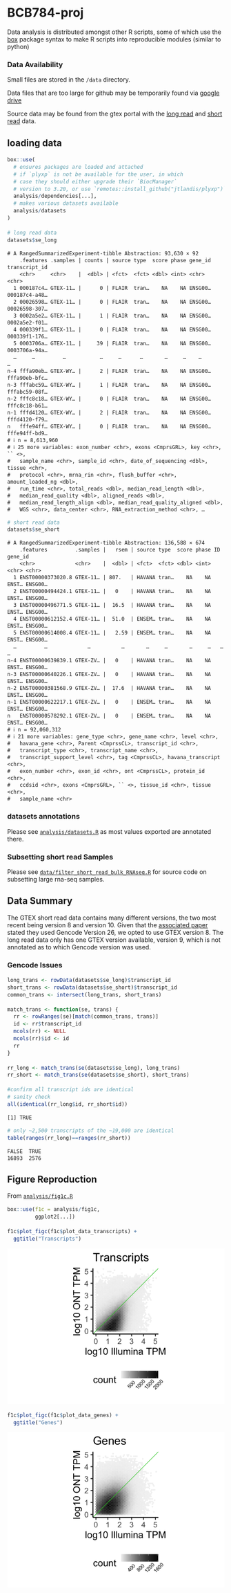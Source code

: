 

# BCB784-proj

Data analysis is distributed amongst other R scripts, some of which use
the [box](https://github.com/klmr/box) package syntax to make R scripts
into reproducible modules (similar to python)

### Data Availability

Small files are stored in the `/data` directory.

Data files that are too large for github may be temporarily found via
[google
drive](https://drive.google.com/file/d/1kA661pwAmi0wLTlGC3YhXbE5J_nwMui2/view?usp=drive_link)

Source data may be found from the gtex portal with the [long
read](https://gtexportal.org/home/downloads/adult-gtex/long_read_data)
and [short
read](https://gtexportal.org/home/downloads/adult-gtex/bulk_tissue_expression)
data.

## loading data

``` r
box::use(
  # ensures packages are loaded and attached
  # if `plyxp` is not be available for the user, in which
  # case they should either upgrade their `BiocManager`
  # version to 3.20, or use `remotes::install_github("jtlandis/plyxp")`
  analysis/dependencies[...],
  # makes various datasets available
  analysis/datasets
)

# long read data
datasets$se_long
```

    # A RangedSummarizedExperiment-tibble Abstraction: 93,630 × 92
        .features .samples | counts | source type  score phase gene_id transcript_id
        <chr>     <chr>    |  <dbl> | <fct>  <fct> <dbl> <int> <chr>   <chr>        
      1 000187c4… GTEX-11… |      0 | FLAIR  tran…    NA    NA ENSG00… 000187c4-a48…
      2 00026598… GTEX-11… |      0 | FLAIR  tran…    NA    NA ENSG00… 00026598-307…
      3 0002a5e2… GTEX-11… |      1 | FLAIR  tran…    NA    NA ENSG00… 0002a5e2-f01…
      4 000339f1… GTEX-11… |      0 | FLAIR  tran…    NA    NA ENSG00… 000339f1-176…
      5 0003706a… GTEX-11… |     39 | FLAIR  tran…    NA    NA ENSG00… 0003706a-94a…
      …     …         …           …     …      …       …     …    …          …      
    n-4 fffa90eb… GTEX-WY… |      2 | FLAIR  tran…    NA    NA ENSG00… fffa90eb-bfc…
    n-3 fffabc59… GTEX-WY… |      1 | FLAIR  tran…    NA    NA ENSG00… fffabc59-08f…
    n-2 fffc8c18… GTEX-WY… |      0 | FLAIR  tran…    NA    NA ENSG00… fffc8c18-b61…
    n-1 fffd4120… GTEX-WY… |      2 | FLAIR  tran…    NA    NA ENSG00… fffd4120-f79…
    n   fffe94ff… GTEX-WY… |      0 | FLAIR  tran…    NA    NA ENSG00… fffe94ff-bd9…
    # ℹ n = 8,613,960
    # ℹ 25 more variables: exon_number <chr>, exons <CmprsGRL>, key <chr>, `` <>,
    #   sample_name <chr>, sample_id <chr>, date_of_sequencing <dbl>, tissue <chr>,
    #   protocol <chr>, mrna_rin <chr>, flush_buffer <chr>, amount_loaded_ng <dbl>,
    #   run_time <chr>, total_reads <dbl>, median_read_length <dbl>,
    #   median_read_quality <dbl>, aligned_reads <dbl>,
    #   median_read_length_align <dbl>, median_read_quality_aligned <dbl>,
    #   WGS <chr>, data_center <chr>, RNA_extraction_method <chr>, …

``` r
# short read data
datasets$se_short
```

    # A RangedSummarizedExperiment-tibble Abstraction: 136,588 × 674
        .features         .samples |   rsem | source type  score phase ID    gene_id
        <chr>             <chr>    |  <dbl> | <fct>  <fct> <dbl> <int> <chr> <chr>  
      1 ENST00000373020.8 GTEX-11… | 807.   | HAVANA tran…    NA    NA ENST… ENSG00…
      2 ENST00000494424.1 GTEX-11… |   0    | HAVANA tran…    NA    NA ENST… ENSG00…
      3 ENST00000496771.5 GTEX-11… |  16.5  | HAVANA tran…    NA    NA ENST… ENSG00…
      4 ENST00000612152.4 GTEX-11… |  51.0  | ENSEM… tran…    NA    NA ENST… ENSG00…
      5 ENST00000614008.4 GTEX-11… |   2.59 | ENSEM… tran…    NA    NA ENST… ENSG00…
      …         …             …          …       …     …       …     …   …      …   
    n-4 ENST00000639839.1 GTEX-ZV… |   0    | HAVANA tran…    NA    NA ENST… ENSG00…
    n-3 ENST00000640226.1 GTEX-ZV… |   0    | HAVANA tran…    NA    NA ENST… ENSG00…
    n-2 ENST00000381568.9 GTEX-ZV… |  17.6  | HAVANA tran…    NA    NA ENST… ENSG00…
    n-1 ENST00000622217.1 GTEX-ZV… |   0    | ENSEM… tran…    NA    NA ENST… ENSG00…
    n   ENST00000578292.1 GTEX-ZV… |   0    | ENSEM… tran…    NA    NA ENST… ENSG00…
    # ℹ n = 92,060,312
    # ℹ 21 more variables: gene_type <chr>, gene_name <chr>, level <chr>,
    #   havana_gene <chr>, Parent <CmprssCL>, transcript_id <chr>,
    #   transcript_type <chr>, transcript_name <chr>,
    #   transcript_support_level <chr>, tag <CmprssCL>, havana_transcript <chr>,
    #   exon_number <chr>, exon_id <chr>, ont <CmprssCL>, protein_id <chr>,
    #   ccdsid <chr>, exons <CmprsGRL>, `` <>, tissue_id <chr>, tissue <chr>,
    #   sample_name <chr>

### datasets annotations

Please see
[`analysis/datasets.R`](https://github.com/jtlandis/BCB784-proj/blob/justin-dev/analysis/datasets.R)
as most values exported are annotated there.

### Subsetting short read Samples

Please see
[`data/filter_short_read_bulk_RNAseq.R`](https://github.com/jtlandis/BCB784-proj/blob/justin-dev/data/filter_short_read_bulk_RNAseq.R)
for source code on subsetting large rna-seq samples.

## Data Summary

The GTEX short read data contains many different versions, the two most
recent being version 8 and version 10. Given that the [associated
paper](https://www.nature.com/articles/s41586-022-05035-y) stated they
used Gencode Version 26, we opted to use GTEX version 8. The long read
data only has one GTEX version available, version 9, which is not
annotated as to which Gencode version was used.

### Gencode Issues

``` r
long_trans <- rowData(datasets$se_long)$transcript_id
short_trans <- rowData(datasets$se_short)$transcript_id
common_trans <- intersect(long_trans, short_trans)

match_trans <- function(se, trans) {
  rr <- rowRanges(se)[match(common_trans, trans)]
  id <- rr$transcript_id
  mcols(rr) <- NULL
  mcols(rr)$id <- id
  rr
}

rr_long <- match_trans(se(datasets$se_long), long_trans)
rr_short <- match_trans(se(datasets$se_short), short_trans)

#confirm all transcript ids are identical
# sanity check
all(identical(rr_long$id, rr_short$id))
```

    [1] TRUE

``` r
# only ~2,500 transcripts of the ~19,000 are identical
table(ranges(rr_long)==ranges(rr_short))
```


    FALSE  TRUE 
    16893  2576 

## Figure Reproduction

From
[`analysis/fig1c.R`](https://github.com/jtlandis/BCB784-proj/blob/justin-dev/analysis/fig1c.R)

``` r
box::use(f1c = analysis/fig1c,
         ggplot2[...])

f1c$plot_figc(f1c$plot_data_transcripts) +
  ggtitle("Transcripts")
```

![](README.markdown_strict_files/figure-markdown_strict/unnamed-chunk-3-1.png)

``` r
f1c$plot_figc(f1c$plot_data_genes) +
  ggtitle("Genes")
```

![](README.markdown_strict_files/figure-markdown_strict/unnamed-chunk-3-2.png)
